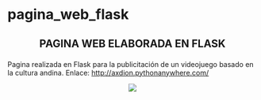 # pagina_web_flask
<h2><p align="center">PAGINA WEB ELABORADA EN FLASK </p></h2>
Pagina realizada en Flask para la publicitación de un videojuego basado en la cultura andina.
Enlace: <a href="http://axdion.pythonanywhere.com/">http://axdion.pythonanywhere.com/</a>

<p align="center"> <img src="https://user-images.githubusercontent.com/68876289/130306982-324b16d1-7457-4c34-9e95-8fb61a3739b0.png"></p>
